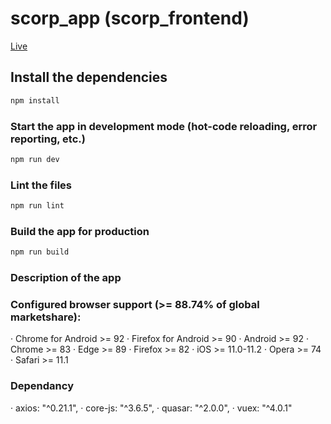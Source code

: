 # scorp_app (scorp_frontend)
[Live](https://scorp-frontend-assigment.vercel.app/#/)

## Install the dependencies

```bash
npm install
```

### Start the app in development mode (hot-code reloading, error reporting, etc.)

```bash
npm run dev
```

### Lint the files

```bash
npm run lint
```

### Build the app for production

```bash
npm run build
```

### Description of the app

### Configured browser support (>= 88.74% of global marketshare):

· Chrome for Android >= 92
· Firefox for Android >= 90
· Android >= 92
· Chrome >= 83
· Edge >= 89
· Firefox >= 82
· iOS >= 11.0-11.2
· Opera >= 74
· Safari >= 11.1

### Dependancy

· axios: "^0.21.1",
· core-js: "^3.6.5",
· quasar: "^2.0.0",
· vuex: "^4.0.1"
